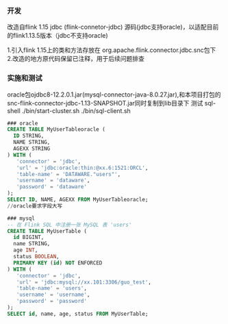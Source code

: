 ### 开发

改造自flink 1.15 jdbc (flink-connetor-jdbc) 源码(jdbc支持oracle)，以适配目前的flink1.13.5版本（jdbc不支持oracle)

1.引入flink 1.15上的类和方法存放在 org.apache.flink.connector.jdbc.snc包下
2.改造的地方原代码保留已注释，用于后续问题排查

### 实施和测试

oracle包ojdbc8-12.2.0.1.jar(mysql-connector-java-8.0.27.jar),和本项目打包的snc-flink-connector-jdbc-1.13-SNAPSHOT.jar同时复制到lib目录下
测试 sql-shell 
./bin/start-cluster.sh
./bin/sql-client.sh
```sql
### oracle
CREATE TABLE MyUserTableoracle (
  ID STRING,
  NAME STRING,
  AGEXX STRING
) WITH (
   'connector' = 'jdbc',
   'url' = 'jdbc:oracle:thin:@xx.6:1521:ORCL',
   'table-name' = 'DATAWARE."users"',
   'username' = 'dataware',
   'password' = 'dataware'
);
SELECT ID, NAME, AGEXX FROM MyUserTableoracle;
//oracle要求字段大写

### mysql
-- 在 Flink SQL 中注册一张 MySQL 表 'users'
CREATE TABLE MyUserTable (
  id BIGINT,
  name STRING,
  age INT,
  status BOOLEAN,
  PRIMARY KEY (id) NOT ENFORCED
) WITH (
   'connector' = 'jdbc',
   'url' = 'jdbc:mysql://xx.101:3306/guo_test',
   'table-name' = 'users',
   'username' = 'username',
   'password' = 'password'
);
SELECT id, name, age, status FROM MyUserTable;


```

